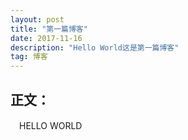 ```yaml
---
layout: post
title: "第一篇博客"
date: 2017-11-16 
description: "Hello World这是第一篇博客"
tag: 博客 
---   
```

 

## 正文：
　HELLO WORLD
